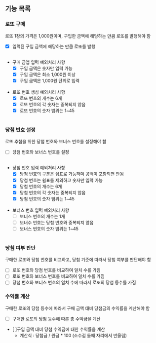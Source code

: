 ## 기능 목록

### 로또 구매
로또 1장의 가격은 1,000원이며, 구입한 금액에 해당하는 만큼 로또를 발행해야 함

- [x] 입력된 구입 금액에 해당하는 만큼 로또를 발행
</br></br>
- 구매 금앱 입력 예외처리 사항
  - [x] 구입 금액은 숫자만 입력 가능
  - [x] 구입 금액은 최소 1,000원 이상
  - [x] 구입 금액은 1,000원 단위로 입력
</br></br>
- 로또 번호 생성 예외처리 사항
  - [x] 로또 번호의 개수는 6개
  - [x] 로또 번호의 각 숫자는 중복되지 않음
  - [x] 로또 번호의 숫자 범위는 1~45
</br></br>

### 당첨 번호 설정
로또 추첨을 위한 당첨 번호와 보너스 번호를 설정해야 함

- [ ] 당첨 번호와 보너스 번호를 설정
</br></br>
- 당첨 번호 입력 예외처리 사항
  - [x] 당첨 번호의 구분은 쉼표로 가능하며 공백이 포함되면 안됨
  - [x] 당첨 번호는 쉼표를 제외하고 숫자만 입력 가능
  - [x] 당첨 번호의 개수는 6개
  - [X] 당첨 번호의 각 숫자는 중복되지 않음
  - [x] 당첨 번호의 숫자 범위는 1~45
</br></br>
- 보너스 번호 입력 예외처리 사항
  - [ ] 보너스 번호의 개수는 1개
  - [ ] 보너수 번호는 당첨 번호와 중복되지 않음
  - [ ] 보너스 번호의 숫자 범위는 1~45
</br></br>

### 당첨 여부 판단
구매한 로또와 당첨 번호를 비교하고, 당첨 기준에 따라서 당첨 여부를 판단해야 함

- [ ] 로또 번호와 당첨 번호를 비교하여 일치 수를 가짐
- [ ] 로또 번호와 보너스 번호를 비교하여 일치 수를 가짐
- [ ] 당첨 번호와 보너스 번호의 일치 수에 따라서 로또의 당첨 등수를 가짐

### 수익률 계산
구매한 로또의 당첨 등수에 따라서 구매 금액 대비 당첨금의 수익률을 계산해야 함

- [ ] 구매한 로또의 당첨 등수에 따른 총 수익금을 계산
- [ ]구입 금액 대비 당첨 수익금에 대한 수익률을 계산
  - 계산식 : 당첨금 / 원금 * 100 (소수점 둘째 자리에서 반올림)